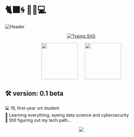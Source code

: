 # 🐈‍⬛🌀 🌌🌙💻

![Header](readme-data/header.gif)

<p align="center">
  <a href="https://git.io/typing-svg">
    <img src="https://readme-typing-svg.demolab.com?font=Fira+Code&size=22&pause=1000&width=375&lines=%22Stay+Hungry.+Stay+Foolish%22" alt="Typing SVG" />
  </a>
</p>

<p align="center">
   <img src="https://github-readme-stats.vercel.app/api?username=st-f4tima&hide=prs&show_icons=true&theme=oceanfark&bg_color=00000000&hide_title=true&rank_icon=github&include_all_commits=true&card_width=300&icon_color=1E90FF&text_color=FFFFFF" height="120px"/>
  &nbsp;&nbsp;&nbsp;&nbsp;
  <img src="https://github-readme-stats.vercel.app/api/top-langs/?username=st-f4tima&layout=compact&theme=oceandark&bg_color=00000000&card_width=300&icon_color=1E90FF&text_color=FFFFFF" height="120px"/>
</p>

## 🛠️ **version: 0.1 beta**

💻 19, first-year uni student <br>
🔐 Learning everything, eyeing data science and cybersecurity <br>
🚧 Still figuring out my tech path... 

<p align="center">
  <a href="https://skillicons.dev">
    <img src="https://skillicons.dev/icons?i=html,css,js,py,cpp&theme=dark"/>
  </a>
</p>


